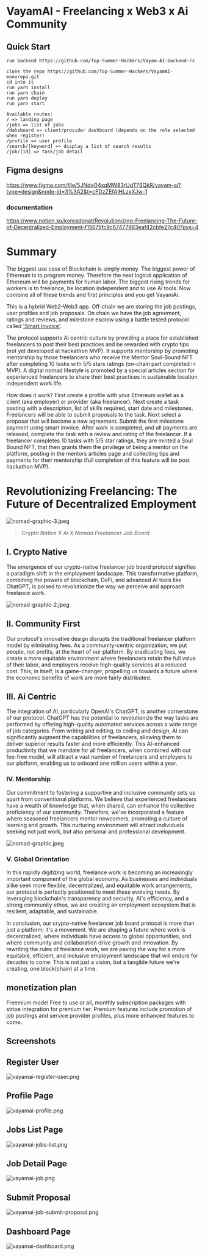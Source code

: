 # VayamAI - Freelancing x Web3 x Ai Community

## Quick Start

```
run backend https://github.com/Top-Summer-Hackers/Vayam-AI-backend-rs

clone the repo https://github.com/Top-Summer-Hackers/VayamAI-monorepo.git
cd into it
run yarn install
run yarn chain
run yarn deploy
run yarn start

Available routes:
/ => landing page
/jobs => list of jobs
/dahsboard => client/provider dashboard (depends on the role selected when register)
/profile => user profile
/search/[keyword] => display a list of search results
/job/[id] => task/job detail
```

## Figma designs

https://www.figma.com/file/5JNdvO4xqMW83rUdT7SQkR/vayam-ai?type=design&node-id=3%3A2&t=cFDzZEfAlHLzxXJw-1

### documentation

https://www.notion.so/konradgnat/Revolutionizing-Freelancing-The-Future-of-Decentralized-Employment-f15075fc9c67477983eaf42cbfe27c40?pvs=4

# Summary

The biggest use case of Blockchain is simply money. The biggest power of Ethereum is to program money. Therefore the next logical application of Ethereum will be payments for human labor. The biggest rising trends for workers is to freelance, be location independent and to use Ai tools. Now combine all of these trends and first principles and you get VayamAi.

This is a hybrid Web2-Web3 app. Off-chain we are storing the job postings, user profiles and job proposals. On chain we have the job agreement, ratings and reviews, and milestone escrow using a battle tested protocol called ['Smart Invoice'](https://smartinvoice.xyz).

The protocol supports Ai centric culture by providing a place for established freelancers to post their best practices and be rewarded with crypto tips (not yet developed at hackathon MVP). It supports mentorship by promoting mentorship by those freelancers who receive the Mentor Soul-Bound NFT after completing 10 tasks with 5/5 stars ratings (on-chain part completed in MVP). A digital nomad lifestyle is promoted by a special articles section for experienced freelancers to share their best practices in sustainable location independent work life.

How does it work? First create a profile with your Ethereum wallet as a client (aka employer) or provider (aka freelancer). Next create a task posting with a description, list of skills required, start date and milestones. Freelancers will be able to submit proposals to the task. Next select a proposal that will become a new agreement. Submit the first milestone payment using smart invoice. After work is completed, and all payments are released, complete the task with a review and rating of the freelancer. If a freelancer completes 10 tasks with 5/5 star ratings, they are minted a Soul Bound NFT, that then grants them the privilege of being a mentor on the platform, posting in the mentors articles page and collecting tips and payments for their mentorship (full completion of this feature will be post hackathon MVP).

# Revolutionizing Freelancing: The Future of Decentralized Employment

![nomad-graphic-3.jpeg](./assets/nomad-graphic-3.png)

> Crypto _Native X Ai X Nomad Freelancer Job Board_

## I. Crypto Native

The emergence of our crypto-native freelancer job board protocol signifies a paradigm shift in the employment landscape. This transformative platform, combining the powers of blockchain, DeFi, and advanced AI tools like ChatGPT, is poised to revolutionize the way we perceive and approach freelance work.

![nomad-graphic-2.jpeg](./assets/nomad-graphic-2.png)

## II. Community First

Our protocol's innovative design disrupts the traditional freelancer platform model by eliminating fees. As a community-centric organization, we put people, not profits, at the heart of our platform. By eradicating fees, we create a more equitable environment where freelancers retain the full value of their labor, and employers receive high-quality services at a reduced cost. This, in itself, is a game-changer, propelling us towards a future where the economic benefits of work are more fairly distributed.

## III. Ai Centric

The integration of AI, particularly OpenAI's ChatGPT, is another cornerstone of our protocol. ChatGPT has the potential to revolutionize the way tasks are performed by offering high-quality automated services across a wide range of job categories. From writing and editing, to coding and design, AI can significantly augment the capabilities of freelancers, allowing them to deliver superior results faster and more efficiently. This AI-enhanced productivity that we mandate for all freelancers, when combined with our fee-free model, will attract a vast number of freelancers and employers to our platform, enabling us to onboard one million users within a year.

### IV. Mentorship

Our commitment to fostering a supportive and inclusive community sets us apart from conventional platforms. We believe that experienced freelancers have a wealth of knowledge that, when shared, can enhance the collective proficiency of our community. Therefore, we've incorporated a feature where seasoned freelancers mentor newcomers, promoting a culture of learning and growth. This nurturing environment will attract individuals seeking not just work, but also personal and professional development.

![nomad-graphic.jpeg](./assets/nomad-graphic.png)

### V. Global Orientation

In this rapidly digitizing world, freelance work is becoming an increasingly important component of the global economy. As businesses and individuals alike seek more flexible, decentralized, and equitable work arrangements, our protocol is perfectly positioned to meet these evolving needs. By leveraging blockchain's transparency and security, AI's efficiency, and a strong community ethos, we are creating an employment ecosystem that is resilient, adaptable, and sustainable.

In conclusion, our crypto-native freelancer job board protocol is more than just a platform; it's a movement. We are shaping a future where work is decentralized, where individuals have access to global opportunities, and where community and collaboration drive growth and innovation. By rewriting the rules of freelance work, we are paving the way for a more equitable, efficient, and inclusive employment landscape that will endure for decades to come. This is not just a vision, but a tangible future we're creating, one block(chain) at a time.

## monetization plan

Freemium model
Free to use or all, monthly subscription packages with stripe integration for premium tier. Premium features include promotion of job postings and service provider profiles, plus more enhanced features to come.

## Screenshots

## Register User

![vayamai-register-user.png](./assets/screenshots/vayamai-register-user.png)

## Profile Page

![vayamai-profile.png](./assets/screenshots/vayamai-profile.png)

## Jobs List Page

![vayamai-jobs-list.png](./assets/screenshots/vayamai-jobs-list.png)

## Job Detail Page

![vayamai-job.png](./assets/screenshots/vayamai-job.png)

## Submit Proposal

![vayamai-job-submit-proposal.png](./assets/screenshots/vayamai-job-submit-proposal.png)

## Dashboard Page

![vayamai-dashboard.png](./assets/screenshots/vayamai-dashboard.png)

